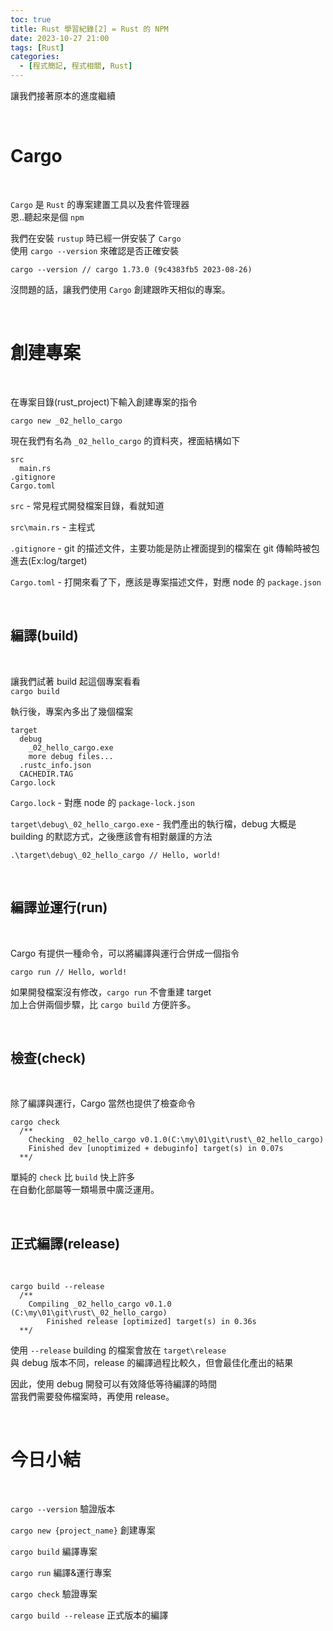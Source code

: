 ```yaml
---
toc: true
title: Rust 學習紀錄[2] = Rust 的 NPM
date: 2023-10-27 21:00
tags: [Rust]
categories:
  - [程式簡記, 程式相關, Rust]
---
```


讓我們接著原本的進度繼續

<!-- more -->

<br>

# Cargo

<br>

`Cargo` 是 `Rust` 的專案建置工具以及套件管理器  
恩..聽起來是個 `npm`

我們在安裝 `rustup` 時已經一併安裝了 `Cargo`  
使用 `cargo --version` 來確認是否正確安裝

```
cargo --version // cargo 1.73.0 (9c4383fb5 2023-08-26)
```

沒問題的話，讓我們使用 `Cargo` 創建跟昨天相似的專案。

<br>

# 創建專案

<br>

在專案目錄(rust_project)下輸入創建專案的指令

`cargo new _02_hello_cargo`

現在我們有名為 `_02_hello_cargo` 的資料夾，裡面結構如下

```
src
  main.rs
.gitignore
Cargo.toml
```

`src` - 常見程式開發檔案目錄，看就知道

`src\main.rs` - 主程式

`.gitignore` - git 的描述文件，主要功能是防止裡面提到的檔案在 git 傳輸時被包進去(Ex:log/target)

`Cargo.toml` - 打開來看了下，應該是專案描述文件，對應 node 的 `package.json`

<br>

## 編譯(build)

<br>

讓我們試著 build 起這個專案看看  
`cargo build`

執行後，專案內多出了幾個檔案

```
target
  debug
    _02_hello_cargo.exe
    more debug files...
  .rustc_info.json
  CACHEDIR.TAG
Cargo.lock
```

`Cargo.lock` - 對應 node 的 `package-lock.json`

`target\debug\_02_hello_cargo.exe` - 我們產出的執行檔，debug 大概是 building 的默認方式，之後應該會有相對嚴謹的方法

```
.\target\debug\_02_hello_cargo // Hello, world!
```

<br>

## 編譯並運行(run)

<br>

Cargo 有提供一種命令，可以將編譯與運行合併成一個指令

```
cargo run // Hello, world!
```

如果開發檔案沒有修改，`cargo run` 不會重建 target  
加上合併兩個步驟，比 `cargo build` 方便許多。

<br>

## 檢查(check)

<br>

除了編譯與運行，Cargo 當然也提供了檢查命令

```
cargo check
  /**
    Checking _02_hello_cargo v0.1.0(C:\my\01\git\rust\_02_hello_cargo)
    Finished dev [unoptimized + debuginfo] target(s) in 0.07s
  **/
```

單純的 `check` 比 `build` 快上許多  
在自動化部屬等一類場景中廣泛運用。

<br>

## 正式編譯(release)

<br>

```
cargo build --release
  /**
    Compiling _02_hello_cargo v0.1.0 (C:\my\01\git\rust\_02_hello_cargo)
        Finished release [optimized] target(s) in 0.36s
  **/
```

使用 `--release` building 的檔案會放在 `target\release`  
與 debug 版本不同，release 的編譯過程比較久，但會最佳化產出的結果

因此，使用 debug 開發可以有效降低等待編譯的時間  
當我們需要發佈檔案時，再使用 release。

<br>

# 今日小結

<br>

`cargo --version` 驗證版本

`cargo new {project_name}` 創建專案

`cargo build` 編譯專案

`cargo run` 編譯&運行專案

`cargo check` 驗證專案

`cargo build --release` 正式版本的編譯
